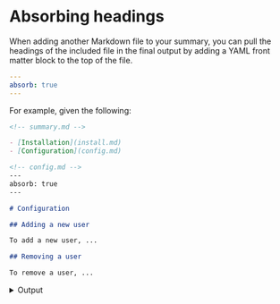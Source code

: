# Absorbing headings

When adding another Markdown file to your summary,
you can pull the headings of the included file in the final output
by adding a YAML front matter block to the top of the file.

```yaml
---
absorb: true
---
```

For example, given the following:

```markdown
<!-- summary.md -->

- [Installation](install.md)
- [Configuration](config.md)

<!-- config.md -->
---
absorb: true
---

# Configuration

## Adding a new user

To add a new user, ...

## Removing a user

To remove a user, ...
```

<details>
<summary>Output</summary>

```markdown
- [Installation](#install)
- [Configuration](#configuration)
  - [Adding a new user](#adding-a-new-user)
  - [Removing a user](#removing-a-user)

# Installation

<!-- ... -->

# Configuration

## Adding a new user

To add a new user, ...

## Removing a user

To remove a user, ...
```

</details>
